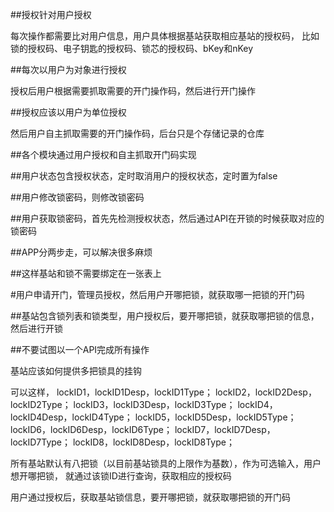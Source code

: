 ##授权针对用户授权

每次操作都需要比对用户信息，用户具体根据基站获取相应基站的授权码，
比如锁的授权码、电子钥匙的授权码、锁芯的授权码、bKey和nKey

##每次以用户为对象进行授权

授权后用户根据需要抓取需要的开门操作码，然后进行开门操作

##授权应该以用户为单位授权

然后用户自主抓取需要的开门操作码，后台只是个存储记录的仓库

##各个模块通过用户授权和自主抓取开门码实现

##用户状态包含授权状态，定时取消用户的授权状态，定时置为false

##用户修改锁密码，则修改锁密码

##用户获取锁密码，首先先检测授权状态，然后通过API在开锁的时候获取对应的锁密码

##APP分两步走，可以解决很多麻烦

##这样基站和锁不需要绑定在一张表上

#用户申请开门，管理员授权，然后用户开哪把锁，就获取哪一把锁的开门码

##基站包含锁列表和锁类型，用户授权后，要开哪把锁，就获取哪把锁的信息，然后进行开锁

##不要试图以一个API完成所有操作

基站应该如何提供多把锁具的挂钩

可以这样，
lockID1，lockID1Desp，lockID1Type；
lockID2，lockID2Desp，lockID2Type；
lockID3，lockID3Desp，lockID3Type；
lockID4，lockID4Desp，lockID4Type；
lockID5，lockID5Desp，lockID5Type；
lockID6，lockID6Desp，lockID6Type；
lockID7，lockID7Desp，lockID7Type；
lockID8，lockID8Desp，lockID8Type；

所有基站默认有八把锁（以目前基站锁具的上限作为基数），作为可选输入，用户想开哪把锁，
就通过该锁ID进行查询，获取相应的授权码

用户通过授权后，获取基站锁信息，要开哪把锁，就获取哪把锁的开门码
